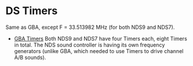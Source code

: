 # DS Timers


Same as GBA, except F = 33.513982 MHz (for both NDS9 and NDS7).
- [GBA Timers](./gbatimers.md)
Both NDS9 and NDS7 have four Timers each, eight Timers in total.
The NDS sound controller is having its own frequency generators (unlike
GBA, which needed to use Timers to drive channel A/B sounds).



